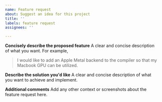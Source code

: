 ```yaml
---
name: Feature request
about: Suggest an idea for this project
title: ''
labels: feature request
assignees: ''

---
```


**Concisely describe the proposed feature**
A clear and concise description of what you want. For example, 
> I would like to add an Apple Metal backend to the compiler so that my Macbook GPU can be utilized.

**Describe the solution you'd like**
A clear and concise description of what you want to achieve and implement.

**Additional comments**
Add any other context or screenshots about the feature request here.
